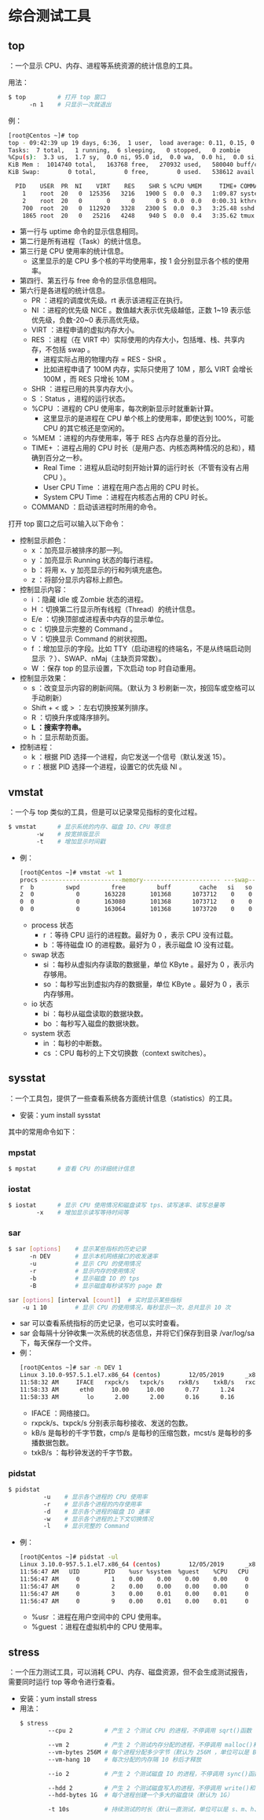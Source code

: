 # 综合测试工具

## top

：一个显示 CPU、内存、进程等系统资源的统计信息的工具。

用法：
```sh
$ top         # 打开 top 窗口
      -n 1    # 只显示一次就退出
```

例：
```sh
[root@Centos ~]# top
top - 09:42:39 up 19 days, 6:36,  1 user,  load average: 0.11, 0.15, 0.11
Tasks:  7 total,   1 running,  6 sleeping,   0 stopped,   0 zombie
%Cpu(s):  3.3 us,  1.7 sy,  0.0 ni, 95.0 id,  0.0 wa,  0.0 hi,  0.0 si,  0.0 st
KiB Mem :  1014740 total,   163768 free,   270932 used,   580040 buff/cache
KiB Swap:        0 total,        0 free,        0 used.   538612 avail Mem 

  PID    USER  PR  NI    VIRT    RES    SHR S %CPU %MEM     TIME+ COMMAND
    1    root  20   0  125356   3216   1900 S  0.0  0.3   1:09.87 systemd
    2    root  20   0       0      0      0 S  0.0  0.0   0:00.31 kthreadd
    700  root  20   0  112920   3328   2300 S  0.0  0.3   3:25.48 sshd
    1865 root  20   0   25216   4248    940 S  0.0  0.4   3:35.62 tmux
```
- 第一行与 uptime 命令的显示信息相同。
- 第二行是所有进程（Task）的统计信息。
- 第三行是 CPU 使用率的统计信息。
  - 这里显示的是 CPU 多个核的平均使用率，按 1 会分别显示各个核的使用率。
- 第四行、第五行与 free 命令的显示信息相同。
- 第六行是各进程的统计信息。
  - PR ：进程的调度优先级。rt 表示该进程正在执行。
  - NI ：进程的优先级 NICE 。数值越大表示优先级越低，正数 1~19 表示低优先级，负数-20~0 表示高优先级。
  - VIRT ：进程申请的虚拟内存大小。
  - RES ：进程（在 VIRT 中）实际使用的内存大小，包括堆、栈、共享内存，不包括 swap 。
    - 进程实际占用的物理内存 = RES - SHR 。
    - 比如进程申请了 100M 内存，实际只使用了 10M ，那么 VIRT 会增长 100M ，而 RES 只增长 10M 。
  - SHR ：进程已用的共享内存大小。
  - S ：Status ，进程的运行状态。
  - %CPU ：进程的 CPU 使用率，每次刷新显示时就重新计算。
    - 这里显示的是进程在 CPU 单个核上的使用率，即使达到 100%，可能 CPU 的其它核还是空闲的。
  - %MEM ：进程的内存使用率，等于 RES 占内存总量的百分比。
  - TIME+ ：进程占用的 CPU 时长（是用户态、内核态两种情况的总和），精确到百分之一秒。
    - Real Time ：进程从启动时刻开始计算的运行时长（不管有没有占用 CPU ）。
    - User CPU Time ：进程在用户态占用的 CPU 时长。
    - System CPU Time ：进程在内核态占用的 CPU 时长。
  - COMMAND ：启动该进程时所用的命令。

打开 top 窗口之后可以输入以下命令：
- 控制显示颜色：
    - x  ：加亮显示被排序的那一列。
    - y  ：加亮显示 Running 状态的每行进程。
    - b  ：将用 x、y 加亮显示的行和列填充底色。
    - z  ：将部分显示内容标上颜色。
- 控制显示内容：
    - i  ：隐藏 idle 或 Zombie 状态的进程。
    - H  ：切换第二行显示所有线程（Thread）的统计信息。
    - E/e  ：切换顶部或进程表中内存的显示单位。
    - c  ：切换显示完整的 Command 。
    - V  ：切换显示 Command 的树状视图。
    - f  ：增加显示的字段。比如 TTY（启动进程的终端名，不是从终端启动则显示 ？）、SWAP、nMaj（主缺页异常数）。
    - W  ：保存 top 的显示设置，下次启动 top 时自动重用。
- 控制显示效果：
    - s  ：改变显示内容的刷新间隔。（默认为 3 秒刷新一次，按回车或空格可以手动刷新）
    - Shift + < 或 > ：左右切换按某列排序。
    - R  ：切换升序或降序排列。
    - **L  ：搜索字符串。**
    - h  ：显示帮助页面。
- 控制进程：
    - k  ：根据 PID 选择一个进程，向它发送一个信号（默认发送 15）。
    - r  ：根据 PID 选择一个进程，设置它的优先级 NI 。

## vmstat

：一个与 top 类似的工具，但是可以记录常见指标的变化过程。

```sh
$ vmstat      # 显示系统的内存、磁盘 IO、CPU 等信息
        -w    # 按宽排版显示
        -t    # 增加显示时间戳
```
- 例：
    ```sh
    [root@Centos ~]# vmstat -wt 1
    procs -----------------------memory---------------------- ---swap-- -----io---- -system-- --------cpu-------- -----timestamp-----
    r  b         swpd         free         buff        cache   si   so    bi    bo   in   cs  us  sy  id  wa  st                 CST
    2  0            0       163228       101368      1073712    0    0    20    17    3    5   3   2  95   0   0 2019-12-05 11:40:20
    0  0            0       163080       101368      1073712    0    0     0     0  217  264   5   4  91   0   0 2019-12-05 11:40:21
    0  0            0       163064       101368      1073720    0    0     0     0  244  313   4   4  92   0   0 2019-12-05 11:40:22
    ```
    - process 状态
      - r ：等待 CPU 运行的进程数。最好为 0 ，表示 CPU 没有过载。
      - b ：等待磁盘 IO 的进程数。最好为 0 ，表示磁盘 IO 没有过载。
    - swap 状态
      - si ：每秒从虚拟内存读取的数据量，单位 KByte 。最好为 0 ，表示内存够用。
      - so ：每秒写出到虚拟内存的数据量，单位 KByte 。最好为 0 ，表示内存够用。
    - io 状态
      - bi ：每秒从磁盘读取的数据块数。
      - bo ：每秒写入磁盘的数据块数。
    - system 状态
      - in ：每秒的中断数。
      - cs ：CPU 每秒的上下文切换数（context switches）。

## sysstat

：一个工具包，提供了一些查看系统各方面统计信息（statistics）的工具。
- 安装：yum install sysstat

其中的常用命令如下：

### mpstat

```sh
$ mpstat      # 查看 CPU 的详细统计信息
```

### iostat

```sh
$ iostat      # 显示 CPU 使用情况和磁盘读写 tps、读写速率、读写总量等
        -x    # 增加显示读写等待时间等
```

### sar

```sh
$ sar [options]    # 显示某些指标的历史记录
      -n DEV       # 显示本机网络接口的收发速率
      -u           # 显示 CPU 的使用情况
      -r           # 显示内存的使用情况
      -b           # 显示磁盘 IO 的 tps
      -B           # 显示磁盘每秒读写的 page 数

sar [options] [interval [count]]  # 实时显示某些指标
    -u 1 10        # 显示 CPU 的使用情况，每秒显示一次，总共显示 10 次
```
- sar 可以查看系统指标的历史记录，也可以实时查看。
- sar 会每隔十分钟收集一次系统的状态信息，并将它们保存到目录 /var/log/sa 下，每天保存一个文件。
- 例：
    ```sh
    [root@Centos ~]# sar -n DEV 1
    Linux 3.10.0-957.5.1.el7.x86_64 (centos)        12/05/2019      _x86_64_        (1 CPU)
    11:58:32 AM     IFACE   rxpck/s   txpck/s    rxkB/s    txkB/s   rxcmp/s   txcmp/s  rxmcst/s
    11:58:33 AM      eth0     10.00     10.00      0.77      1.24      0.00      0.00      0.00
    11:58:33 AM        lo      2.00      2.00      0.16      0.16      0.00      0.00      0.00
    ```
    - IFACE  ：网络接口。
    - rxpck/s、txpck/s 分别表示每秒接收、发送的包数。
    - kB/s  是每秒的千字节数，cmp/s 是每秒的压缩包数，mcst/s 是每秒的多播数据包数。
    - txkB/s  ：每秒钟发送的千字节数。

### pidstat

```sh
$ pidstat
          -u    # 显示各个进程的 CPU 使用率
          -r    # 显示各个进程的内存使用率
          -d    # 显示各个进程的磁盘 IO 速率
          -w    # 显示各个进程的上下文切换情况
          -l    # 显示完整的 Command
```
- 例：
    ```sh
    [root@Centos ~]# pidstat -ul
    Linux 3.10.0-957.5.1.el7.x86_64 (centos)        12/05/2019      _x86_64_        (1 CPU)
    11:56:47 AM   UID       PID    %usr %system  %guest    %CPU   CPU  Command
    11:56:47 AM     0         1    0.00    0.00    0.00    0.00     0  /usr/lib/systemd/systemd --system --deserialize 20 
    11:56:47 AM     0         2    0.00    0.00    0.00    0.00     0  kthreadd
    11:56:47 AM     0         3    0.00    0.01    0.00    0.01     0  ksoftirqd/0
    11:56:47 AM     0         9    0.00    0.01    0.00    0.01     0  rcu_sched
    ```
    - %usr ：进程在用户空间中的 CPU 使用率。
    - %guest ：进程在虚拟机中的 CPU 使用率。

## stress

：一个压力测试工具，可以消耗 CPU、内存、磁盘资源，但不会生成测试报告，需要同时运行 top 等命令进行查看。
- 安装：yum install stress
- 用法：
  ```sh
  $ stress
          --cpu 2         # 产生 2 个测试 CPU 的进程，不停调用 sqrt()函数
  
          --vm 2          # 产生 2 个测试内存分配的进程，不停调用 malloc()和 free()函数
          --vm-bytes 256M # 每个进程分配多少字节（默认为 256M ，单位可以是 B、K、M、G）
          --vm-hang 10    # 每次分配的内存隔 10 秒后才释放
  
          --io 2          # 产生 2 个测试磁盘 IO 的进程，不停调用 sync()函数
  
          --hdd 2         # 产生 2 个测试磁盘写入的进程，不停调用 write()和 unlink()函数
          --hdd-bytes 1G  # 每个进程创建一个多大的磁盘块（默认为 1G）
  
          -t 10s          # 持续测试的时长（默认一直测试，单位可以是 s、m、h、d、y）
  ```
